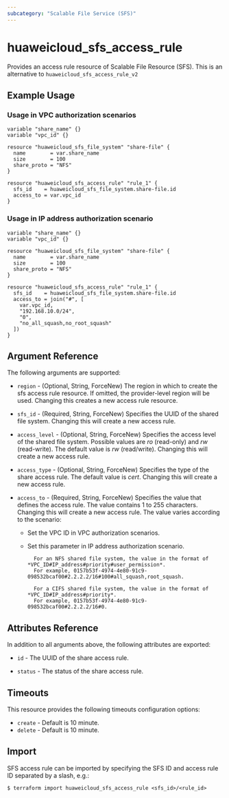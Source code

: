 ```yaml
---
subcategory: "Scalable File Service (SFS)"
---
```


# huaweicloud_sfs_access_rule

Provides an access rule resource of Scalable File Resource (SFS). This is an alternative
to `huaweicloud_sfs_access_rule_v2`

## Example Usage

### Usage in VPC authorization scenarios

```hcl
variable "share_name" {}
variable "vpc_id" {}

resource "huaweicloud_sfs_file_system" "share-file" {
  name        = var.share_name
  size        = 100
  share_proto = "NFS"
}

resource "huaweicloud_sfs_access_rule" "rule_1" {
  sfs_id    = huaweicloud_sfs_file_system.share-file.id
  access_to = var.vpc_id
}
```

### Usage in IP address authorization scenario

```hcl
variable "share_name" {}
variable "vpc_id" {}

resource "huaweicloud_sfs_file_system" "share-file" {
  name        = var.share_name
  size        = 100
  share_proto = "NFS"
}

resource "huaweicloud_sfs_access_rule" "rule_1" {
  sfs_id    = huaweicloud_sfs_file_system.share-file.id
  access_to = join("#", [
    var.vpc_id,
    "192.168.10.0/24",
    "0",
    "no_all_squash,no_root_squash"
  ])
}
```

## Argument Reference

The following arguments are supported:

* `region` - (Optional, String, ForceNew) The region in which to create the sfs access rule resource. If omitted, the
  provider-level region will be used. Changing this creates a new access rule resource.

* `sfs_id` - (Required, String, ForceNew) Specifies the UUID of the shared file system. Changing this will create a new
  access rule.

* `access_level` - (Optional, String, ForceNew) Specifies the access level of the shared file system. Possible values
  are *ro* (read-only)
  and *rw* (read-write). The default value is *rw* (read/write). Changing this will create a new access rule.

* `access_type` - (Optional, String, ForceNew) Specifies the type of the share access rule. The default value is *cert*.
  Changing this will create a new access rule.

* `access_to` - (Required, String, ForceNew) Specifies the value that defines the access rule. The value contains 1 to
  255 characters. Changing this will create a new access rule. The value varies according to the scenario:
  + Set the VPC ID in VPC authorization scenarios.
  + Set this parameter in IP address authorization scenario.

          For an NFS shared file system, the value in the format of *VPC_ID#IP_address#priority#user_permission*.
          For example, 0157b53f-4974-4e80-91c9-098532bcaf00#2.2.2.2/16#100#all_squash,root_squash.

          For a CIFS shared file system, the value in the format of *VPC_ID#IP_address#priority*.
          For example, 0157b53f-4974-4e80-91c9-098532bcaf00#2.2.2.2/16#0.

## Attributes Reference

In addition to all arguments above, the following attributes are exported:

* `id` - The UUID of the share access rule.

* `status` - The status of the share access rule.

## Timeouts

This resource provides the following timeouts configuration options:

* `create` - Default is 10 minute.
* `delete` - Default is 10 minute.

## Import

SFS access rule can be imported by specifying the SFS ID and access rule ID separated by a slash, e.g.:

```
$ terraform import huaweicloud_sfs_access_rule <sfs_id>/<rule_id>
```
